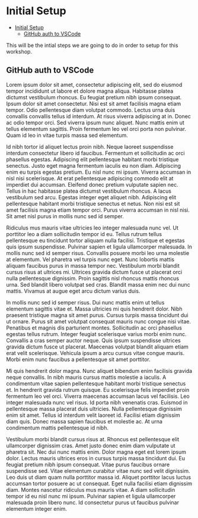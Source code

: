 # Initial Setup

- [Initial Setup](#initial-setup)
  - [GitHub auth to VSCode](#github-auth-to-vscode)

This will be the intial steps we are going to do in order to setup for this workshop.

## GitHub auth to VSCode

Lorem ipsum dolor sit amet, consectetur adipiscing elit, sed do eiusmod tempor incididunt ut labore et dolore magna aliqua. Habitasse platea dictumst vestibulum rhoncus. Eu feugiat pretium nibh ipsum consequat. Ipsum dolor sit amet consectetur. Nisi est sit amet facilisis magna etiam tempor. Odio pellentesque diam volutpat commodo. Lectus urna duis convallis convallis tellus id interdum. At risus viverra adipiscing at in. Donec ac odio tempor orci. Sed viverra ipsum nunc aliquet. Nunc mattis enim ut tellus elementum sagittis. Proin fermentum leo vel orci porta non pulvinar. Quam id leo in vitae turpis massa sed elementum.

Id nibh tortor id aliquet lectus proin nibh. Neque laoreet suspendisse interdum consectetur libero id faucibus. Fermentum et sollicitudin ac orci phasellus egestas. Adipiscing elit pellentesque habitant morbi tristique senectus. Justo eget magna fermentum iaculis eu non diam. Adipiscing enim eu turpis egestas pretium. Eu nisl nunc mi ipsum. Viverra accumsan in nisl nisi scelerisque. At erat pellentesque adipiscing commodo elit at imperdiet dui accumsan. Eleifend donec pretium vulputate sapien nec. Tellus in hac habitasse platea dictumst vestibulum rhoncus. A lacus vestibulum sed arcu. Egestas integer eget aliquet nibh. Adipiscing elit pellentesque habitant morbi tristique senectus et netus. Non nisi est sit amet facilisis magna etiam tempor orci. Purus viverra accumsan in nisl nisi. Sit amet nisl purus in mollis nunc sed id semper.

Ridiculus mus mauris vitae ultricies leo integer malesuada nunc vel. Ut porttitor leo a diam sollicitudin tempor id eu. Tellus rutrum tellus pellentesque eu tincidunt tortor aliquam nulla facilisi. Tristique et egestas quis ipsum suspendisse. Pulvinar sapien et ligula ullamcorper malesuada. In mollis nunc sed id semper risus. Convallis posuere morbi leo urna molestie at elementum. Vel pharetra vel turpis nunc eget. Nunc lobortis mattis aliquam faucibus purus in massa tempor nec. Vestibulum morbi blandit cursus risus at ultrices mi. Ultrices gravida dictum fusce ut placerat orci nulla pellentesque dignissim. Proin sagittis nisl rhoncus mattis rhoncus urna. Sed blandit libero volutpat sed cras. Blandit massa enim nec dui nunc mattis. Vivamus at augue eget arcu dictum varius duis.

In mollis nunc sed id semper risus. Dui nunc mattis enim ut tellus elementum sagittis vitae et. Massa ultricies mi quis hendrerit dolor. Nibh praesent tristique magna sit amet purus. Cursus turpis massa tincidunt dui ut ornare. Purus sit amet volutpat consequat mauris nunc congue nisi vitae. Penatibus et magnis dis parturient montes. Sollicitudin ac orci phasellus egestas tellus rutrum. Integer feugiat scelerisque varius morbi enim nunc. Convallis a cras semper auctor neque. Quis ipsum suspendisse ultrices gravida dictum fusce ut placerat. Maecenas volutpat blandit aliquam etiam erat velit scelerisque. Vehicula ipsum a arcu cursus vitae congue mauris. Morbi enim nunc faucibus a pellentesque sit amet porttitor.

Mi quis hendrerit dolor magna. Nunc aliquet bibendum enim facilisis gravida neque convallis. In nibh mauris cursus mattis molestie a iaculis. A condimentum vitae sapien pellentesque habitant morbi tristique senectus et. In hendrerit gravida rutrum quisque. Eu scelerisque felis imperdiet proin fermentum leo vel orci. Viverra maecenas accumsan lacus vel facilisis. Leo integer malesuada nunc vel risus. Id porta nibh venenatis cras. Euismod in pellentesque massa placerat duis ultricies. Nulla pellentesque dignissim enim sit amet. Tellus id interdum velit laoreet id. Facilisi etiam dignissim diam quis. Donec massa sapien faucibus et molestie ac. At urna condimentum mattis pellentesque id nibh.

Vestibulum morbi blandit cursus risus at. Rhoncus est pellentesque elit ullamcorper dignissim cras. Amet justo donec enim diam vulputate ut pharetra sit. Nec dui nunc mattis enim. Dolor magna eget est lorem ipsum dolor. Lectus mauris ultrices eros in cursus turpis massa tincidunt dui. Eu feugiat pretium nibh ipsum consequat. Vitae purus faucibus ornare suspendisse sed. Vitae elementum curabitur vitae nunc sed velit dignissim. Leo duis ut diam quam nulla porttitor massa id. Aliquet porttitor lacus luctus accumsan tortor posuere ac ut consequat. Eget nulla facilisi etiam dignissim diam. Montes nascetur ridiculus mus mauris vitae. A diam sollicitudin tempor id eu nisl nunc mi ipsum. Pulvinar sapien et ligula ullamcorper malesuada proin libero nunc. Id consectetur purus ut faucibus pulvinar elementum integer enim.
